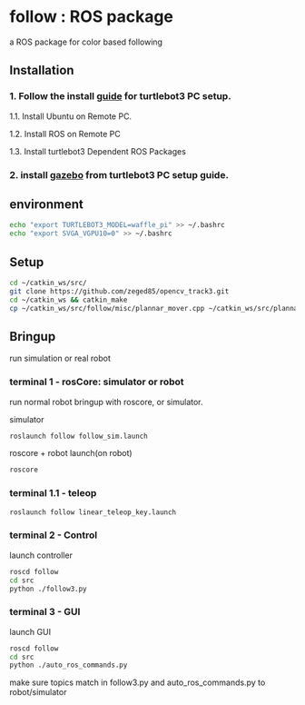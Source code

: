# follow : ROS package
a ROS package for color based following

## Installation


### 1. Follow the install [guide](http://emanual.robotis.com/docs/en/platform/turtlebot3/pc_setup/) for turtlebot3 PC setup.

1.1. Install Ubuntu on Remote PC.

1.2. Install ROS on Remote PC

1.3. Install turtlebot3 Dependent ROS Packages



### 2. install [gazebo](http://emanual.robotis.com/docs/en/platform/turtlebot3/simulation/#turtlebot3-simulation-using-gazebo) from turtlebot3 PC setup guide.


## environment

```bash
echo "export TURTLEBOT3_MODEL=waffle_pi" >> ~/.bashrc
echo "export SVGA_VGPU10=0" >> ~/.bashrc

```



## Setup


```bash
cd ~/catkin_ws/src/
git clone https://github.com/zeged85/opencv_track3.git
cd ~/catkin_ws && catkin_make
cp ~/catkin_ws/src/follow/misc/plannar_mover.cpp ~/catkin_ws/src/plannar_mover/src/

```


## Bringup
run simulation or real robot

### terminal 1 - rosCore: simulator or robot
run normal robot bringup with roscore, or simulator.

simulator
```bash
roslaunch follow follow_sim.launch 
```

roscore + robot launch(on robot)
```bash
roscore
```
### terminal 1.1 - teleop

```bash
roslaunch follow linear_teleop_key.launch
```





### terminal 2 - Control

launch controller
```bash
roscd follow
cd src
python ./follow3.py
```

### terminal 3 - GUI

launch GUI

```bash
roscd follow
cd src
python ./auto_ros_commands.py 
```



make sure topics match in follow3.py and auto_ros_commands.py to robot/simulator



